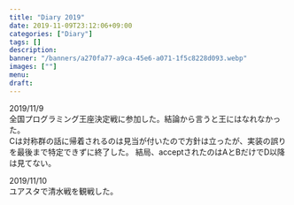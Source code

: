 ```yaml
---
title: "Diary 2019"
date: 2019-11-09T23:12:06+09:00
categories: ["Diary"]
tags: []
description:
banner: "/banners/a270fa77-a9ca-45e6-a071-1f5c8228d093.webp"
images: [""]
menu: 
draft:
---
```

2019/11/9   
全国プログラミング王座決定戦に参加した。結論から言うと王にはなれなかった。  
Cは対称群の話に帰着されるのは見当が付いたので方針は立ったが、実装の誤りを最後まで特定できずに終了した。
結局、acceptされたのはAとBだけでD以降は見てない。
<!--more-->
2019/11/10  
ユアスタで清水戦を観戦した。